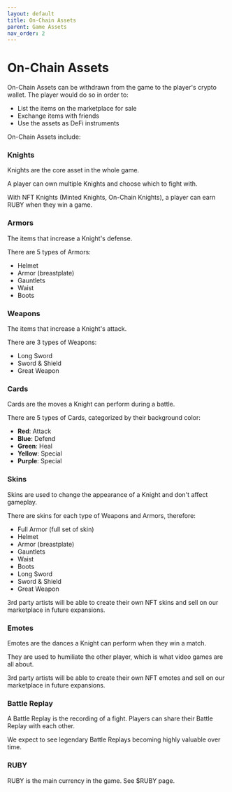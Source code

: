 ```yaml
---
layout: default
title: On-Chain Assets
parent: Game Assets
nav_order: 2
---
```


# On-Chain Assets

On-Chain Assets can be withdrawn from the game to the player's crypto wallet. The player would do so in order to:

* List the items on the marketplace for sale
* Exchange items with friends
* Use the assets as DeFi instruments

On-Chain Assets include:

### Knights

Knights are the core asset in the whole game.

A player can own multiple Knights and choose which to fight with.

With NFT Knights (Minted Knights, On-Chain Knights), a player can earn RUBY when they win a game.

### Armors

The items that increase a Knight's defense.

There are 5 types of Armors:

* Helmet
* Armor (breastplate)
* Gauntlets
* Waist
* Boots

### Weapons

The items that increase a Knight's attack.

There are 3 types of Weapons:

* Long Sword
* Sword & Shield
* Great Weapon

### Cards

Cards are the moves a Knight can perform during a battle.

There are 5 types of Cards, categorized by their background color:

* **Red**: Attack
* **Blue**: Defend
* **Green**: Heal
* **Yellow**: Special
* **Purple**: Special

### Skins

Skins are used to change the appearance of a Knight and don't affect gameplay.

There are skins for each type of Weapons and Armors, therefore:

* Full Armor (full set of skin)
* Helmet
* Armor (breastplate)
* Gauntlets
* Waist
* Boots
* Long Sword
* Sword & Shield
* Great Weapon

3rd party artists will be able to create their own NFT skins and sell on our marketplace in future expansions.

### Emotes

Emotes are the dances a Knight can perform when they win a match.

They are used to humiliate the other player, which is what video games are all about.

3rd party artists will be able to create their own NFT emotes and sell on our marketplace in future expansions.

### Battle Replay

A Battle Replay is the recording of a fight. Players can share their Battle Replay with each other.

We expect to see legendary Battle Replays becoming highly valuable over time.

### RUBY

RUBY is the main currency in the game. See $RUBY page.
